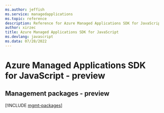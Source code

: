 ```yaml
---
ms.author: jeffish
ms.service: managedapplications
ms.topic: reference
description: Reference for Azure Managed Applications SDK for JavaScript
author: xirzec
title: Azure Managed Applications SDK for JavaScript
ms.devlang: javascript
ms.data: 07/28/2022
---
```

# Azure Managed Applications SDK for JavaScript - preview

## Management packages - preview
[!INCLUDE [mgmt-packages](managed-applications-mgmt-index.md)]